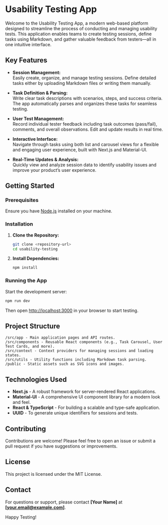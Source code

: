 # Usability Testing App

Welcome to the Usability Testing App, a modern web-based platform designed to streamline the process of conducting and managing usability tests. This application enables teams to create testing sessions, define tasks using Markdown, and gather valuable feedback from testers—all in one intuitive interface.

## Key Features

- **Session Management:**  
  Easily create, organize, and manage testing sessions. Define detailed tasks either by uploading Markdown files or writing them manually.

- **Task Definition & Parsing:**  
  Write clear task descriptions with scenarios, steps, and success criteria. The app automatically parses and organizes these tasks for seamless testing.

- **User Test Management:**  
  Record individual tester feedback including task outcomes (pass/fail), comments, and overall observations. Edit and update results in real time.

- **Interactive Interface:**  
  Navigate through tasks using both list and carousel views for a flexible and engaging user experience, built with Next.js and Material-UI.

- **Real-Time Updates & Analysis:**  
  Quickly view and analyze session data to identify usability issues and improve your product’s user experience.

## Getting Started

### Prerequisites

Ensure you have [Node.js](https://nodejs.org/) installed on your machine.

### Installation

1. **Clone the Repository:**

   ```bash
   git clone <repository-url>
   cd usability-testing
   ```

2. **Install Dependencies:**

   ```bash
   npm install
   ```

### Running the App

Start the development server:

```bash
npm run dev
```

Then open [http://localhost:3000](http://localhost:3000) in your browser to start testing.

## Project Structure

```
/src/app - Main application pages and API routes.
/src/components - Reusable React components (e.g., Task Carousel, User Test Cards, and more).
/src/context - Context providers for managing sessions and loading states.
/src/utils - Utility functions including Markdown task parsing.
/public - Static assets such as SVG icons and images.
```

## Technologies Used

- **Next.js** - A robust framework for server-rendered React applications.
- **Material-UI** - A comprehensive UI component library for a modern look and feel.
- **React & TypeScript** - For building a scalable and type-safe application.
- **UUID** - To generate unique identifiers for sessions and tests.

## Contributing

Contributions are welcome! Please feel free to open an issue or submit a pull request if you have suggestions or improvements.

## License

This project is licensed under the MIT License.

## Contact

For questions or support, please contact **[Your Name]** at **[your.email@example.com]**.

Happy Testing!
